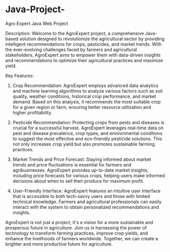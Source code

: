 # Java-Project-
Agro Expert Java Web Project 


Description:
Welcome to the AgroExpert project, a comprehensive Java-based solution designed to revolutionize the agricultural sector by providing intelligent recommendations for crops, pesticides, and market trends. With the ever-evolving challenges faced by farmers and agricultural stakeholders, AgroExpert aims to empower them with data-driven insights and recommendations to optimize their agricultural practices and maximize yield.

Key Features:

1. Crop Recommendation: AgroExpert employs advanced data analytics and machine learning algorithms to analyze various factors such as soil quality, weather conditions, historical crop performance, and market demand. Based on this analysis, it recommends the most suitable crop for a given region or farm, ensuring better resource utilization and higher profitability.

2. Pesticide Recommendation: Protecting crops from pests and diseases is crucial for a successful harvest. AgroExpert leverages real-time data on pest and disease prevalence, crop types, and environmental conditions to suggest the most effective and eco-friendly pesticide solutions. This not only increases crop yield but also promotes sustainable farming practices.

3. Market Trends and Price Forecast: Staying informed about market trends and price fluctuations is essential for farmers and agribusinesses. AgroExpert provides up-to-date market insights, including price forecasts for various crops, helping users make informed decisions about when to sell their produce for maximum profit.

4. User-Friendly Interface:  AgroExpert features an intuitive user interface that is accessible to both tech-savvy users and those with limited technical knowledge. Farmers and agricultural professionals can easily interact with the system to obtain personalized recommendations and insights.

AgroExpert is not just a project; it's a vision for a more sustainable and prosperous future in agriculture. Join us in harnessing the power of technology to transform farming practices, improve crop yields, and enhance the livelihoods of farmers worldwide. Together, we can create a brighter and more productive future for agriculture.

